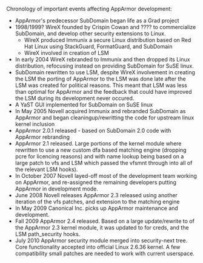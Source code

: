 Chronology of important events affecting AppArmor development:

-   AppArmor's predecessor SubDomain began life as a Grad project
-   1998/1999? WireX founded by Crispin Cowan and ???? to commercialize SubDomain, and develop other security extensions to Linux.
    -   WireX produced Immunix a secure Linux distribution based on Red Hat Linux using StackGuard, FormatGuard, and SubDomain
    -   WireX involved in creation of LSM
-   In early 2004 WireX rebranded to Immunix and then dropped its Linux distribution, refocusing instead on providing SubDomain for SuSE linux.
-   SubDomain rewritten to use LSM, despite WireX involvement in creating the LSM the porting of AppArmor to the LSM was done late after the LSM was created for political reasons. This meant that LSM was less than optimal for AppArmor and the feedback that could have improved the LSM during its development never occured.
-   A YaST GUI implemented for SubDomain on SuSE linux
-   In May 2005 Novell acquired Immunix and rebranded SubDomain as AppArmor and began cleaningup/rewritting the code for upstream linux kernel inclusion
-   AppArmor 2.0.1 released - based on SubDomain 2.0 code with AppArmor rebranding
-   AppArmor 2.1 released. Large portions of the kernel module where rewritten to use a new custom dfa based matching engine (dropping pcre for licencing reasons) and with name lookup being based on a large patch to vfs and LSM which passed the vfsmnt through into all of the relevant LSM hooks).
-   In October 2007 Novell layed-off most of the development team working on AppArmor, and re-assigned the remaining developers putting AppArmor in development mode.
-   June 2008 Novell releases AppArmor 2.3 released using another iteration of the vfs patches, and extension to the matching engine
-   In May 2009 Canonical Inc. picks up AppArmor maintenance and development.
-   Fall 2009 AppArmor 2.4 released. Based on a large update/rewrite to of the AppArmor 2.3 kernel module, it was updated to for creds, and the LSM path\_security hooks.
-   July 2010 AppArmor security module merged into security-next tree. Core functionality accepted into official Linux 2.6.36 kernel. A few compatibility small patches are needed to work with current userspace.


